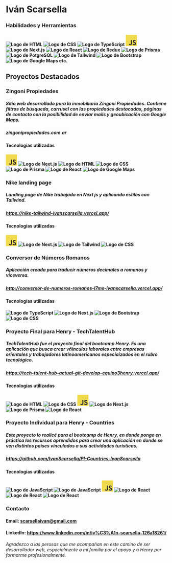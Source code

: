 # Iván Scarsella

### Habilidades y Herramientas

#### <img src="https://i.pinimg.com/736x/b1/75/54/b175549d8268dd656b92e3b56988bdf9.jpg" alt="Logo de HTML" width="35" height="35">  <img src="https://encrypted-tbn0.gstatic.com/images?q=tbn:ANd9GcT9bu2WEcLZDrjws5jidZbgUfi42pPa1GivRA&usqp=CAU" alt="Logo de CSS" width="35" height="35"> <img src="https://cdn.changelog.com/uploads/icons/topics/YXL/icon_large.png?v=63682389432" alt="Logo de TypeScript" width="35" height="35">  <img src="https://raw.githubusercontent.com/voodootikigod/logo.js/master/js.png" alt="Logo de JavaScript" width="35" height="35"> <img src="https://www.svgrepo.com/show/354113/nextjs-icon.svg" alt="Logo de Next.js" width="35" height="35"> <img src="https://cdn.freebiesupply.com/logos/large/2x/react-1-logo-png-transparent.png" alt="Logo de React" width="35" height="35">  <img src="https://edteam-media.s3.amazonaws.com/blogs/original/f82fbb89-6854-409e-83b3-8a02f80826ee.png" alt="Logo de Redux" width="35" height="35"> <img src="https://d2eip9sf3oo6c2.cloudfront.net/tags/images/000/001/287/square_480/prismaHD.png" alt="Logo de Prisma" width="35" height="35"> <img src="https://images.are.na/eyJidWNrZXQiOiJhcmVuYV9pbWFnZXMiLCJrZXkiOiIxNTA1Njg4L29yaWdpbmFsXzBjNTQwZDYxYmI2MTJhMGZlOTU3Mzc5ZjgxMTc1OGYyLnBuZyIsImVkaXRzIjp7InJlc2l6ZSI6eyJ3aWR0aCI6MTIwMCwiaGVpZ2h0IjoxMjAwLCJmaXQiOiJpbnNpZGUiLCJ3aXRob3V0RW5sYXJnZW1lbnQiOnRydWV9LCJ3ZWJwIjp7InF1YWxpdHkiOjkwfSwianBlZyI6eyJxdWFsaXR5Ijo5MH0sInJvdGF0ZSI6bnVsbH19?bc=1" alt="Logo de PotgreSQL" width="35" height="35"> <img src="https://res.cloudinary.com/practicaldev/image/fetch/s--6ebjy0LI--/c_imagga_scale,f_auto,fl_progressive,h_1080,q_auto,w_1080/https://dev-to-uploads.s3.amazonaws.com/uploads/articles/dxy1c2bvl6odeo52dodk.jpg" alt="Logo de Tailwind" width="35" height="35"> <img src="https://upload.wikimedia.org/wikipedia/commons/thumb/b/b2/Bootstrap_logo.svg/1280px-Bootstrap_logo.svg.png" alt="Logo de Bootstrap" width="35" height="35"> <img src="https://cdn-icons-png.flaticon.com/512/355/355980.png" alt="Logo de Google Maps" width="35" height="35">  etc.

## Proyectos Destacados

### Zingoni Propiedades
##### Sitio web desarrollado para la inmobiliaria Zingoni Propiedades. Contiene filtros de búsqueda, carrusel con las propiedades destacadas, páginas de contacto con la posibilidad de enviar mails y geoubicación con Google Maps. 

##### zingonipropiedades.com.ar

#### Tecnologías utilizadas
####  <img src="https://raw.githubusercontent.com/voodootikigod/logo.js/master/js.png" alt="Logo de JavaScript" width="35" height="35">  <img src="https://www.svgrepo.com/show/354113/nextjs-icon.svg" alt="Logo de Next.js" width="35" height="35"> <img src="https://i.pinimg.com/736x/b1/75/54/b175549d8268dd656b92e3b56988bdf9.jpg" alt="Logo de HTML" width="35" height="35">  <img src="https://encrypted-tbn0.gstatic.com/images?q=tbn:ANd9GcT9bu2WEcLZDrjws5jidZbgUfi42pPa1GivRA&usqp=CAU" alt="Logo de CSS" width="35" height="35">   <img src="https://d2eip9sf3oo6c2.cloudfront.net/tags/images/000/001/287/square_480/prismaHD.png" alt="Logo de Prisma" width="35" height="35">  <img src="https://images.are.na/eyJidWNrZXQiOiJhcmVuYV9pbWFnZXMiLCJrZXkiOiIxNTA1Njg4L29yaWdpbmFsXzBjNTQwZDYxYmI2MTJhMGZlOTU3Mzc5ZjgxMTc1OGYyLnBuZyIsImVkaXRzIjp7InJlc2l6ZSI6eyJ3aWR0aCI6MTIwMCwiaGVpZ2h0IjoxMjAwLCJmaXQiOiJpbnNpZGUiLCJ3aXRob3V0RW5sYXJnZW1lbnQiOnRydWV9LCJ3ZWJwIjp7InF1YWxpdHkiOjkwfSwianBlZyI6eyJxdWFsaXR5Ijo5MH0sInJvdGF0ZSI6bnVsbH19?bc=1" alt="Logo de React" width="35" height="35"> <img src="https://cdn-icons-png.flaticon.com/512/355/355980.png" alt="Logo de Google Maps" width="35" height="35">

### Nike landing page
##### Landing page de Nike trabajada en Next js y aplicando estilos con Tailwind.

##### https://nike-tailwind-ivanscarsella.vercel.app/

#### Tecnologías utilizadas
####  <img src="https://raw.githubusercontent.com/voodootikigod/logo.js/master/js.png" alt="Logo de JavaScript" width="35" height="35"> <img src="https://www.svgrepo.com/show/354113/nextjs-icon.svg" alt="Logo de Next.js" width="35" height="35"> <img src="https://res.cloudinary.com/practicaldev/image/fetch/s--6ebjy0LI--/c_imagga_scale,f_auto,fl_progressive,h_1080,q_auto,w_1080/https://dev-to-uploads.s3.amazonaws.com/uploads/articles/dxy1c2bvl6odeo52dodk.jpg" alt="Logo de Tailwind" width="35" height="35"> <img src="https://encrypted-tbn0.gstatic.com/images?q=tbn:ANd9GcT9bu2WEcLZDrjws5jidZbgUfi42pPa1GivRA&usqp=CAU" alt="Logo de CSS" width="35" height="35">

### Conversor de Números Romanos
##### Aplicación creada para traducir números decimales a romanos y viceversa. 

##### http://conversor-de-numeros-romanos-l7ms-ivanscarsella.vercel.app/

#### Tecnologías utilizadas
####  <img src="https://cdn.changelog.com/uploads/icons/topics/YXL/icon_large.png?v=63682389432" alt="Logo de TypeScript" width="35" height="35">  <img src="https://www.svgrepo.com/show/354113/nextjs-icon.svg" alt="Logo de Next.js" width="35" height="35"> <img src="https://upload.wikimedia.org/wikipedia/commons/thumb/b/b2/Bootstrap_logo.svg/1280px-Bootstrap_logo.svg.png" alt="Logo de Bootstrap" width="35" height="35"> <img src="https://encrypted-tbn0.gstatic.com/images?q=tbn:ANd9GcT9bu2WEcLZDrjws5jidZbgUfi42pPa1GivRA&usqp=CAU" alt="Logo de CSS" width="35" height="35">

### Proyecto Final para Henry - TechTalentHub
##### TechTalentHub fue el proyecto final del bootcamp Henry. Es una aplicación que busca crear vñinculos laborales entre empresas orientales y trabajadores latinoamericanos especiaizados en el rubro tecnológico. 

##### https://tech-talent-hub-actual-git-develop-equipo3henry.vercel.app/

#### Tecnologías utilizadas
#### <img src="https://i.pinimg.com/736x/b1/75/54/b175549d8268dd656b92e3b56988bdf9.jpg" alt="Logo de HTML" width="35" height="35">  <img src="https://encrypted-tbn0.gstatic.com/images?q=tbn:ANd9GcT9bu2WEcLZDrjws5jidZbgUfi42pPa1GivRA&usqp=CAU" alt="Logo de CSS" width="35" height="35">  <img src="https://raw.githubusercontent.com/voodootikigod/logo.js/master/js.png" alt="Logo de JavaScript" width="35" height="35">  <img src="https://www.svgrepo.com/show/354113/nextjs-icon.svg" alt="Logo de Next.js" width="35" height="35">  <img src="https://d2eip9sf3oo6c2.cloudfront.net/tags/images/000/001/287/square_480/prismaHD.png" alt="Logo de Prisma" width="35" height="35">  <img src="https://images.are.na/eyJidWNrZXQiOiJhcmVuYV9pbWFnZXMiLCJrZXkiOiIxNTA1Njg4L29yaWdpbmFsXzBjNTQwZDYxYmI2MTJhMGZlOTU3Mzc5ZjgxMTc1OGYyLnBuZyIsImVkaXRzIjp7InJlc2l6ZSI6eyJ3aWR0aCI6MTIwMCwiaGVpZ2h0IjoxMjAwLCJmaXQiOiJpbnNpZGUiLCJ3aXRob3V0RW5sYXJnZW1lbnQiOnRydWV9LCJ3ZWJwIjp7InF1YWxpdHkiOjkwfSwianBlZyI6eyJxdWFsaXR5Ijo5MH0sInJvdGF0ZSI6bnVsbH19?bc=1" alt="Logo de React" width="35" height="35">

<!-- Características destacadas
Destaca las características principales del proyecto y cualquier resultado notable que hayas logrado. */

[Nombre del proyecto]
Repita la estructura anterior para cada proyecto destacado.

Contribuciones
Enumera tus contribuciones a proyectos de código abierto o colaborativos si las tienes. Esto muestra tu participación en la comunidad y tu capacidad para trabajar en equipo.
-->
### Proyecto Individual para Henry - Countries
##### Este proyecto lo realicé para el bootcamp de Henry, en donde pongo en práctica los recursos aprendidos para crear una aplicación en donde se ven distintos países vinculados a sus actividades turísticas. 

##### https://github.com/IvanScarsella/PI-Countries-IvanScarsella

#### Tecnologías utilizadas
#### <img src="https://i.pinimg.com/736x/b1/75/54/b175549d8268dd656b92e3b56988bdf9.jpg" alt="Logo de JavaScript" width="35" height="35">  <img src="https://encrypted-tbn0.gstatic.com/images?q=tbn:ANd9GcT9bu2WEcLZDrjws5jidZbgUfi42pPa1GivRA&usqp=CAU" alt="Logo de JavaScript" width="35" height="35">  <img src="https://raw.githubusercontent.com/voodootikigod/logo.js/master/js.png" alt="Logo de JavaScript" width="35" height="35">  <img src="https://cdn.freebiesupply.com/logos/large/2x/react-1-logo-png-transparent.png" alt="Logo de React" width="35" height="35">  <img src="https://edteam-media.s3.amazonaws.com/blogs/original/f82fbb89-6854-409e-83b3-8a02f80826ee.png" alt="Logo de React" width="35" height="35">  <img src="https://images.are.na/eyJidWNrZXQiOiJhcmVuYV9pbWFnZXMiLCJrZXkiOiIxNTA1Njg4L29yaWdpbmFsXzBjNTQwZDYxYmI2MTJhMGZlOTU3Mzc5ZjgxMTc1OGYyLnBuZyIsImVkaXRzIjp7InJlc2l6ZSI6eyJ3aWR0aCI6MTIwMCwiaGVpZ2h0IjoxMjAwLCJmaXQiOiJpbnNpZGUiLCJ3aXRob3V0RW5sYXJnZW1lbnQiOnRydWV9LCJ3ZWJwIjp7InF1YWxpdHkiOjkwfSwianBlZyI6eyJxdWFsaXR5Ijo5MH0sInJvdGF0ZSI6bnVsbH19?bc=1" alt="Logo de React" width="35" height="35">

<!-- Características destacadas
Destaca las características principales del proyecto y cualquier resultado notable que hayas logrado. */

[Nombre del proyecto]
Repita la estructura anterior para cada proyecto destacado.

Contribuciones
Enumera tus contribuciones a proyectos de código abierto o colaborativos si las tienes. Esto muestra tu participación en la comunidad y tu capacidad para trabajar en equipo.
-->
### Contacto

#### Email: scarsellaivan@gmail.com
#### LinkedIn: https://www.linkedin.com/in/iv%C3%A1n-scarsella-126a18261/
<!--
Sitio web: [tu sitio web personal]
-->

###### Agradezco a las perosas que me acompañan en este camino de ser desarrollador web, especialmente a mi familia por el apoyo y a Henry por formarme profesionalmente.

<!--
**IvanScarsella/IvanScarsella** is a ✨ _special_ ✨ repository because its `README.md` (this file) appears on your GitHub profile.

Here are some ideas to get you started:

- 🔭 I’m currently working on ...
- 🌱 I’m currently learning ...
- 👯 I’m looking to collaborate on ...
- 🤔 I’m looking for help with ...
- 💬 Ask me about ...
- 📫 How to reach me: ...
- 😄 Pronouns: ...
- ⚡ Fun fact: ...
-->
